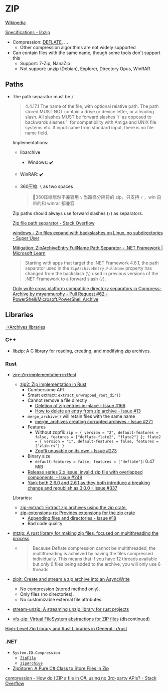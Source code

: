 # ZIP
[Wikipedia](https://en.wikipedia.org/wiki/ZIP_(file_format))

[Specifications - libzip](https://libzip.org/specifications/)

- Compression: [DEFLATE](../../Compression/README.md#lz77--huffman-deflate), ...
  - Other compression algorithms are not widely supported
- Can contain files with the same name, though some tools don't support this
  - Support: 7-Zip, NanaZip
  - Not support: unzip (Debian), Explorer, Directory Opus, WinRAR

## Paths
- The path separator must be `/`

  > 4.4.17.1 The name of the file, with optional relative path.
  > The path stored MUST NOT contain a drive or
  > device letter, or a leading slash.  All slashes
  > MUST be forward slashes '/' as opposed to
  > backwards slashes '\' for compatibility with Amiga
  > and UNIX file systems etc.  If input came from standard
  > input, there is no file name field.  

  Implementations:
  - libarchive
    - Windows: ✔️
  - WinRAR: ✔️
  - 360压缩: `\` as two spaces

    > 🌚360压缩居然不兼容用 `\` 当路径分隔符的 zip，只支持 `/` ，win 自带的和 winrar 都兼容

  Zip paths should always use forward slashes (`/`) as separators.

  [Zip file path separator - Stack Overflow](https://stackoverflow.com/questions/60276764/zip-file-path-separator)

  [windows - Zip files expand with backslashes on Linux, no subdirectories - Super User](https://superuser.com/questions/1382839/zip-files-expand-with-backslashes-on-linux-no-subdirectories)

  [Mitigation: ZipArchiveEntry.FullName Path Separator - .NET Framework | Microsoft Learn](https://learn.microsoft.com/en-us/dotnet/framework/migration-guide/mitigation-ziparchiveentry-fullname-path-separator)
  > Starting with apps that target the .NET Framework 4.6.1, the path separator used in the `ZipArchiveEntry.FullName` property has changed from the backslash (`\`) used in previous versions of the .NET Framework to a forward slash (`/`).

  [Only write cross platform compatible directory separators in Compress-Archive by mryanmurphy - Pull Request #62 - PowerShell/Microsoft.PowerShell.Archive](https://github.com/PowerShell/Microsoft.PowerShell.Archive/pull/62)

## Libraries
[→Archives libraries](README.md#libraries)

### C++
- [libzip: A C library for reading, creating, and modifying zip archives.](https://github.com/nih-at/libzip)

### Rust
- ~~[zip: Zip implementation in Rust](https://github.com/zip-rs/zip)~~
  - [zip2: Zip implementation in Rust](https://github.com/zip-rs/zip2)
    - Cumbersome API
    - Smart extract: `extract_unwrapped_root_dir()`
    - Cannot remove a file directly
      - [Deletion of zip entries in-place - Issue #166](https://github.com/zip-rs/zip2/issues/166)
      - [How to delete an entry from zip archive - Issue #13](https://github.com/zip-rs/zip2/issues/13)
    - `merge_archive()` will retain files with the same name
      - [merge\_archives creating corrupted archives - Issue #271](https://github.com/zip-rs/zip2/issues/271)
    - Features
      - Without zopfli: `zip = { version = "2", default-features = false, features = ["deflate-flate2", "flate2"] }; flate2 = { version = "1", default-features = false, features = ["zlib-rs"] }`
      - [Zopfli unusable on its own - Issue #273](https://github.com/zip-rs/zip2/issues/273)
    - Binary size
      - `default-features = false, features = ["deflate"]`: 0.47 MiB
    - [Release series 2.x issue: invalid zip file with overlapped components. - Issue #249](https://github.com/zip-rs/zip2/issues/249)
    - [Yank both 2.6.0 and 2.6.1 as they both introduce a breaking change and republish as 3.0.0 - Issue #337](https://github.com/zip-rs/zip2/issues/337)
  
  Libraries:
  - [zip-extract: Extract zip archives using the zip crate.](https://github.com/MCOfficer/zip-extract)
  - [zip-extensions-rs: Provides extensions for the zip crate](https://github.com/matzefriedrich/zip-extensions-rs)
    - [Appending files and directories - Issue #18](https://github.com/matzefriedrich/zip-extensions-rs/issues/18)
    - Bad code quality

- [mtzip: A rust library for making zip files, focused on multithreading the process](https://github.com/JohnTheCoolingFan/mtzip)
  - > Because Deflate compression cannot be multithreaded, the multithreading is achieved by having the files compressed individually. This means that if you have 12 threads available but only 6 files being added to the archive, you will only use 6 threads.

- [zipit: Create and stream a zip archive into an AsyncWrite](https://github.com/scotow/zipit)
  - No compression (stored method only).
  - Only files (no directories).
  - No customizable external file attributes.

- [stream-unzip: A streaming unzip library for rust projects](https://github.com/jsoverson/stream-unzip)

- [vfs-zip: Virtual FileSystem abstractions for ZIP files](https://github.com/MaulingMonkey/vfs-zip) (discontinued)

[High-Level Zip Library and Rust Libraries in General : r/rust](https://www.reddit.com/r/rust/comments/w9ok61/highlevel_zip_library_and_rust_libraries_in/)

### .NET
- `System.IO.Compression`
  - [`ZipFile`](https://learn.microsoft.com/en-us/dotnet/api/system.io.compression.zipfile?view=net-8.0)
  - [`ZipArchive`](https://learn.microsoft.com/en-us/dotnet/api/system.io.compression.ziparchive)
- [ZipStorer: A Pure C# Class to Store Files in Zip](https://github.com/jaime-olivares/zipstorer)

[compression - How do I ZIP a file in C#, using no 3rd-party APIs? - Stack Overflow](https://stackoverflow.com/questions/940582/how-do-i-zip-a-file-in-c-using-no-3rd-party-apis)